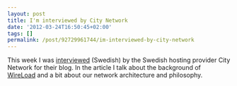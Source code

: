 ```yaml
---
layout: post
title: I'm interviewed by City Network
date: '2012-03-24T16:50:45+02:00'
tags: []
permalink: /post/92729961744/im-interviewed-by-city-network
---
```

This week I was [interviewed](http://www.citynetwork.se/kunder/wireload-irriterande-bra-mjukvara-och-tjanster/) (Swedish) by the Swedish hosting provider City Network for their blog. In the article I talk about the background of [WireLoad](http://wireload.net) and a bit about our network architecture and philosophy.
